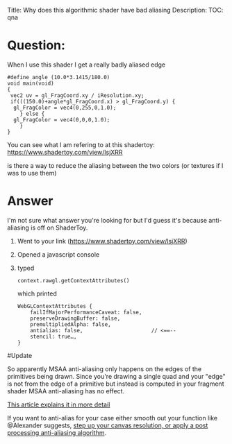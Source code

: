 Title: Why does this algorithmic shader have bad aliasing
Description:
TOC: qna

# Question:

When I use this shader I get a really badly aliased edge 

    #define angle (10.0*3.1415/180.0)
    void main(void)
    {
     vec2 uv = gl_FragCoord.xy / iResolution.xy;
     if(((150.0)+angle*gl_FragCoord.x) > gl_FragCoord.y) {
      gl_FragColor = vec4(0,255,0,1.0);
        } else {
      gl_FragColor = vec4(0,0,0,1.0);
        }
    }
You can see what I am refering to at this shadertoy:
<https://www.shadertoy.com/view/lsjXRR>

is there a way to reduce the aliasing between the two colors (or textures if I was to use them)

# Answer

I'm not sure what answer you're looking for but I'd guess it's because anti-aliasing is off on ShaderToy.

1.  Went to your link (https://www.shadertoy.com/view/lsjXRR)
2.  Opened a javascript console
3.  typed 

        context.rawgl.getContextAttributes()

    which printed
    
        WebGLContextAttributes {
            failIfMajorPerformanceCaveat: false, 
            preserveDrawingBuffer: false,   
            premultipliedAlpha: false, 
            antialias: false,                      // <==--    
            stencil: true…,
        }

#Update

So apparently MSAA anti-aliasing only happens on the edges of the primitives being drawn. Since you're drawing a single quad and your "edge" is not from the edge of a primitive but instead is computed in your fragment shader MSAA anti-aliasing has no effect.

[This article explains it in more detail](http://mynameismjp.wordpress.com/2012/10/24/msaa-overview/)

If you want to anti-alias for your case either smooth out your function like @Alexander suggests, [step up your canvas resolution, or apply a post processing anti-aliasing algorithm](https://stackoverflow.com/a/25397764/128511).


